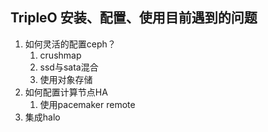 ## TripleO 安装、配置、使用目前遇到的问题

1. 如何灵活的配置ceph？
   1. crushmap
   2. ssd与sata混合
   3. 使用对象存储
2. 如何配置计算节点HA
   1. 使用pacemaker remote
3. 集成halo 


